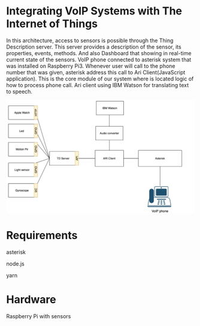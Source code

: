 # Integrating VoIP Systems with The Internet of Things

In this architecture, access to sensors is possible through the Thing Description server. This server
provides a description of the sensor, its properties, events, methods. And also Dashboard that showing
in real-time current state of the sensors. VoIP phone connected to asterisk system that was installed
on Raspberry Pi3. Whenever user will call to the phone number that was given, asterisk address this
call to Ari Client(JavaScript application). This is the core module of our system where is located logic
of how to process phone call. Ari client using IBM Watson for translating text to speech.

![alt text](https://github.com/alexander-lipnitskiy/VoIP/blob/main/arch.png)

# Requirements

asterisk

node.js

yarn

# Hardware
Raspberry Pi with sensors

